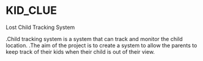 # KID_CLUE
Lost Child Tracking System

.Child tracking system is a system that can track and monitor the child location. 
.The aim of the project is to create a system to allow the parents to keep track of their kids when their child is out of their view.
